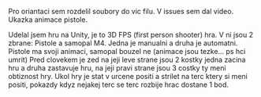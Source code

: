 Pro oriantaci sem rozdelil soubory do vic filu.
V issues sem dal video. Ukazka animace pistole.

Udelal jsem hru na Unity, je to 3D FPS (first person shooter) hra.
V ni jsou 2 zbrane: Pistole a samopal M4. Jedna je manualni a druha je automatni.
Pistole ma svoji animaci, samopal bouzel ne (animace jsou tezke... ps hci umrit)
Pred clovekem je zed na jeji leve strane jsou 2 kostky jedna zacina hru a druha zastavuje hru, na jeji pravi strane jsou 3 costky ty meni obtiznost hry.
Ukol hry je stat v urcene positi a strilet na terc ktery si meni positi, pokazdy kdyz nejakej terc se terc rozbije hrac dostane 1 bod.
